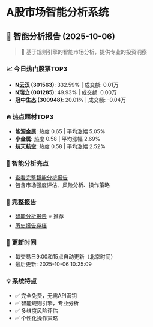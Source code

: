 # A股市场智能分析系统

## 🤖 智能分析报告 (2025-10-06)

> 🚀 基于规则引擎的智能市场分析，提供专业的投资洞察

### 📈 今日热门股票TOP3
- **N云汉 (301563)**: 332.59% | 成交额: 0.01万
- **N瑞立 (001285)**: 49.93% | 成交额: 0.00万
- **冠中生态 (300948)**: 20.01% | 成交额: -0.04万

### 🔥 热点题材TOP3
- **能源金属**: 热度 0.65 | 平均涨幅 5.05%
- **小金属**: 热度 0.58 | 平均涨幅 2.69%
- **航天航空**: 热度 0.58 | 平均涨幅 2.52%

### 🤖 智能分析亮点
- [查看完整智能分析报告](reports/enhanced_report_2025-10-06.md)
- 包含市场强度评估、风险分析、操作策略

### 📄 完整报告
- [智能分析报告](reports/enhanced_report_2025-10-06.md) ⭐ 推荐
- [历史报告存档](reports/)

### 🔄 更新时间
- 每交易日9:00和15点自动更新（北京时间）
- 最后更新: 2025-10-06 10:25:09

### 💡 系统特点
- ✅ 完全免费，无需API密钥
- ✅ 智能规则引擎，专业分析
- ✅ 多维度风险评估
- ✅ 个性化操作策略
